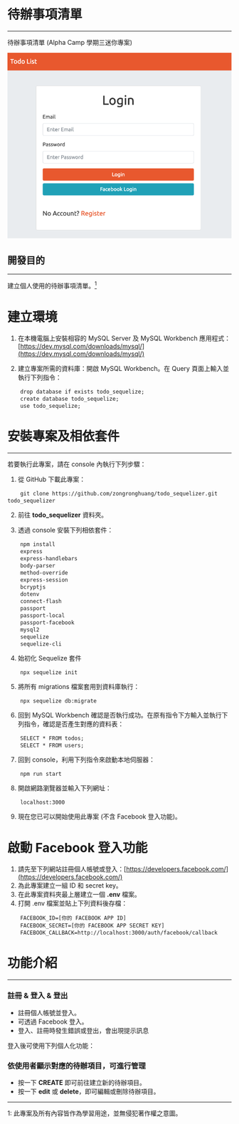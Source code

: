 # 待辦事項清單
---
待辦事項清單 (Alpha Camp 學期三迷你專案)

![Demo](/Demo.png)

## 開發目的
---
建立個人使用的待辦事項清單。[<sup>1</sup>](#1)

# 建立環境
1. 在本機電腦上安裝相容的 MySQL Server 及 MySQL Workbench 應用程式：[https://dev.mysql.com/downloads/mysql/](https://dev.mysql.com/downloads/mysql/)

2. 建立專案所需的資料庫：開啟 MySQL Workbench。在 Query 頁面上輸入並執行下列指令：
```
    drop database if exists todo_sequelize;
    create database todo_sequelize;
    use todo_sequelize;
```

# 安裝專案及相依套件
---
若要執行此專案，請在 console 內執行下列步驟：

1. 從 GitHub 下載此專案：
```
    git clone https://github.com/zongronghuang/todo_sequelizer.git todo_sequelizer
``` 
2. 前往 **todo_sequelizer** 資料夾。

3. 透過 console 安裝下列相依套件：
```
    npm install 
    express 
    express-handlebars 
    body-parser 
    method-override 
    express-session 
    bcryptjs
    dotenv
    connect-flash 
    passport 
    passport-local 
    passport-facebook
    mysql2
    sequelize
    sequelize-cli
```
4. 始初化 Sequelize 套件
```
    npx sequelize init
```
5. 將所有 migrations 檔案套用到資料庫執行：
```
    npx sequelize db:migrate
```
6. 回到 MySQL Workbench 確認是否執行成功。在原有指令下方輸入並執行下列指令，確認是否產生對應的資料表：
```
    SELECT * FROM todos;
    SELECT * FROM users;   
```

7. 回到 console，利用下列指令來啟動本地伺服器：
```
    npm run start
```

8. 開啟網路瀏覽器並輸入下列網址：
```
    localhost:3000
```

9. 現在您已可以開始使用此專案 (不含 Facebook 登入功能)。

# 啟動 Facebook 登入功能
1. 請先至下列網站註冊個人帳號或登入：[https://developers.facebook.com/](https://developers.facebook.com/)
2. 為此專案建立一組 ID 和 secret key。
3. 在此專案資料夾最上層建立一個 **.env** 檔案。
4. 打開 .env 檔案並貼上下列資料後存檔：
```
    FACEBOOK_ID=[你的 FACEBOOK APP ID]
    FACEBOOK_SECRET=[你的 FACEBOOK APP SECRET KEY]
    FACEBOOK_CALLBACK=http://localhost:3000/auth/facebook/callback
```

# 功能介紹
---
### 註冊 & 登入 & 登出
+ 註冊個人帳號並登入。
+ 可透過 Facebook 登入。
+ 登入、註冊時發生錯誤或登出，會出現提示訊息

登入後可使用下列個人化功能：

### 依使用者顯示對應的待辦項目，可進行管理

+ 按一下 **CREATE** 即可前往建立新的待辦項目。
+ 按一下 **edit** 或 **delete**，即可編輯或刪除待辦項目。

---
<a class="anchor" id="1">1</a>: 此專案及所有內容皆作為學習用途，並無侵犯著作權之意圖。